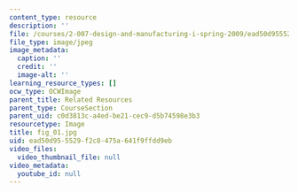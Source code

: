 ```yaml
---
content_type: resource
description: ''
file: /courses/2-007-design-and-manufacturing-i-spring-2009/ead50d955529f2c8475a641f9ffdd9eb_fig_01.jpg
file_type: image/jpeg
image_metadata:
  caption: ''
  credit: ''
  image-alt: ''
learning_resource_types: []
ocw_type: OCWImage
parent_title: Related Resources
parent_type: CourseSection
parent_uid: c0d3813c-a4ed-be21-cec9-d5b74598e3b3
resourcetype: Image
title: fig_01.jpg
uid: ead50d95-5529-f2c8-475a-641f9ffdd9eb
video_files:
  video_thumbnail_file: null
video_metadata:
  youtube_id: null
---
```

